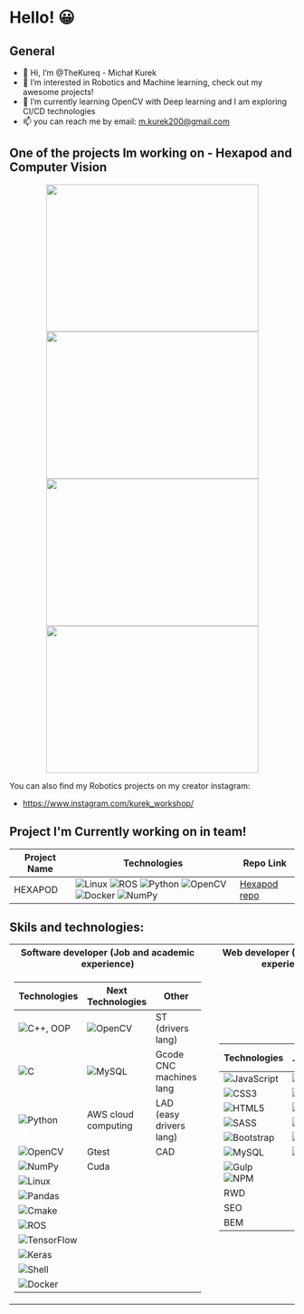 # Hello! 😀

## General

- 👋 Hi, I’m @TheKureq - Michał Kurek
- 👀 I’m interested in Robotics and Machine learning, check out my awesome projects!
- 🌱 I’m currently learning OpenCV with Deep learning and I am exploring CI/CD technologies
- 📫 you can reach me by email: m.kurek200@gmail.com
</a>

## One of the projects Im working on - Hexapod and Computer Vision
<p align='center'>
<img src="./hexapod_pushups.gif" width="375" height="260" />
<img src="./Project_cv.gif" width="375" height="260" />
<img src="./hexapod_remote_rotate.gif" width="375" height="260" />
<img src="./hexapod_remote_body.gif" width="375" height="260" />
</p>

You can also find my Robotics projects on my creator instagram:
- https://www.instagram.com/kurek_workshop/


## Project I'm Currently working on in team!

<div align="center">

| Project Name | Technologies | Repo Link |
| ------ | ------ | ------ |
| HEXAPOD |![Linux](https://img.shields.io/badge/Linux-FCC624?style=for-the-badge&logo=linux&logoColor=black) ![ROS](https://img.shields.io/badge/ros-%230A0FF9.svg?style=for-the-badge&logo=ros&logoColor=white) ![Python](https://img.shields.io/badge/python-3670A0?style=for-the-badge&logo=python&logoColor=ffdd54) ![OpenCV](https://img.shields.io/badge/opencv-%23white.svg?style=for-the-badge&logo=opencv&logoColor=white) ![Docker](https://img.shields.io/badge/Docker-2CA5E0?style=for-the-badge&logo=docker&logoColor=white) ![NumPy](https://img.shields.io/badge/numpy-%23013243.svg?style=for-the-badge&logo=numpy&logoColor=white) | [Hexapod repo](https://github.com/revalew/HEXAPOD) |

</div>  


## Skils and technologies:
<div align="center">

<table>
<tr><th>Software developer (Job and academic experience) </th><th></th><th>Web developer (Side projects experience) </th></tr>
<tr><td>

| Technologies | Next Technologies | Other |
| ------ | ------ |  ------ |
| ![C++](https://img.shields.io/badge/c++-%2300599C.svg?style=for-the-badge&logo=c%2B%2B&logoColor=white), OOP | ![OpenCV](https://img.shields.io/badge/opencv-%23white.svg?style=for-the-badge&logo=opencv&logoColor=white) | ST (drivers lang) |
| ![C](https://img.shields.io/badge/c-%2300599C.svg?style=for-the-badge&logo=c&logoColor=white) | ![MySQL](https://img.shields.io/badge/MySQL-005C84?style=for-the-badge&logo=mysql&logoColor=white) | Gcode CNC machines lang |
| ![Python](https://img.shields.io/badge/python-3670A0?style=for-the-badge&logo=python&logoColor=ffdd54) | AWS cloud computing | LAD (easy drivers lang) |
| ![OpenCV](https://img.shields.io/badge/opencv-%23white.svg?style=for-the-badge&logo=opencv&logoColor=white) | Gtest | CAD |
| ![NumPy](https://img.shields.io/badge/numpy-%23013243.svg?style=for-the-badge&logo=numpy&logoColor=white) | Cuda | |
| ![Linux](https://img.shields.io/badge/Linux-FCC624?style=for-the-badge&logo=linux&logoColor=black) |  | |
| ![Pandas](https://img.shields.io/badge/pandas-%23150458.svg?style=for-the-badge&logo=pandas&logoColor=white) | | |
| ![Cmake](https://img.shields.io/badge/CMake-064F8C?style=for-the-badge&logo=cmake&logoColor=white) | | |
| ![ROS](https://img.shields.io/badge/ros-%230A0FF9.svg?style=for-the-badge&logo=ros&logoColor=white) | | |
| ![TensorFlow](https://img.shields.io/badge/TensorFlow-%23FF6F00.svg?style=for-the-badge&logo=TensorFlow&logoColor=white) | | |
| ![Keras](https://img.shields.io/badge/Keras-FF0000?style=for-the-badge&logo=keras&logoColor=white) | | |
| ![Shell](https://img.shields.io/badge/Shell_Script-121011?style=for-the-badge&logo=gnu-bash&logoColor=white)  | | |
| ![Docker](https://img.shields.io/badge/Docker-2CA5E0?style=for-the-badge&logo=docker&logoColor=white) | | |

</td><td>
</td><td>
  
| Technologies | Next Technologies |
| ------ | ------ |
| ![JavaScript](https://img.shields.io/badge/javascript-%23323330.svg?style=for-the-badge&logo=javascript&logoColor=%23F7DF1E) | ![React](https://img.shields.io/badge/react-%2320232a.svg?style=for-the-badge&logo=react&logoColor=%2361DAFB) |
| ![CSS3](https://img.shields.io/badge/css3-%231572B6.svg?style=for-the-badge&logo=css3&logoColor=white) | ![TypeScript](https://img.shields.io/badge/typescript-%23007ACC.svg?style=for-the-badge&logo=typescript&logoColor=white) |
| ![HTML5](https://img.shields.io/badge/html5-%23E34F26.svg?style=for-the-badge&logo=html5&logoColor=white) | ![NodeJS](https://img.shields.io/badge/node.js-6DA55F?style=for-the-badge&logo=node.js&logoColor=white) |
| ![SASS](https://img.shields.io/badge/SASS-hotpink.svg?style=for-the-badge&logo=SASS&logoColor=white) | ![Next JS](https://img.shields.io/badge/Next-black?style=for-the-badge&logo=next.js&logoColor=white) |
| ![Bootstrap](https://img.shields.io/badge/bootstrap-%23563D7C.svg?style=for-the-badge&logo=bootstrap&logoColor=white) | ![Redux](https://img.shields.io/badge/Redux-593D88?style=for-the-badge&logo=redux&logoColor=white) |
| ![MySQL](https://img.shields.io/badge/mysql-%2300f.svg?style=for-the-badge&logo=mysql&logoColor=white) | ![Python](https://img.shields.io/badge/python-3670A0?style=for-the-badge&logo=python&logoColor=ffdd54) |
| ![Gulp](https://img.shields.io/badge/GULP-%23CF4647.svg?style=for-the-badge&logo=gulp&logoColor=white) ![NPM](https://img.shields.io/badge/NPM-%23CB3837.svg?style=for-the-badge&logo=npm&logoColor=white) |  |
| RWD |  |
| SEO |  |
| BEM |  |

</td></tr> </table>
</div>


  
<!---
TheKureq/TheKureq is a ✨ special ✨ repository because its `README.md` (this file) appears on your GitHub profile.
You can click the Preview link to take a look at your changes.
--->
